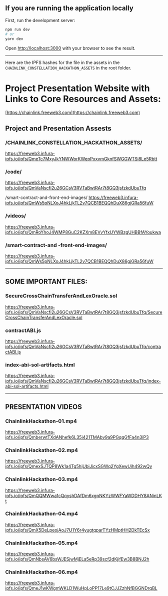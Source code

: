 ## If you are running the application locally

First, run the development server:

```bash
npm run dev
# or
yarn dev
```

Open [http://localhost:3000](http://localhost:3000) with your browser to see the result.


---


Here are the IPFS hashes for the file in the assets in the `CHAINLINK_CONSTELLATION_HACKATHON_ASSETS` in the root folder.


# Project Presentation Website with Links to Core Resources and Assets:

[https://chainlink.freeweb3.com](https://chainlink.freeweb3.com)


## Project and Presentation Assests

### /CHAINLINK_CONSTELLATION_HACKATHON_ASSETS/
https://freeweb3.infura-ipfs.io/ipfs/QmeTc7MxyJkYNWWorKWepPxxvmGknfSWGGWTSi8Le5Rbtt

### /code/ 
https://freeweb3.infura-ipfs.io/ipfs/QmVaNscfi2u26GCsV3RVTaBwtRAr7t8GQ3jsfzkdUbuTfq

/smart-contract-and-front-end-images/
https://freeweb3.infura-ipfs.io/ipfs/QmWs5pNLXoJ4hkLjkTL2v7QCB1BEQQhDuX86gjGRa56fuW

### /videos/
https://freeweb3.infura-ipfs.io/ipfs/QmRoYhoJ4WMP8GuC2KZXm8EVvYfxUYWBzgUHBBfAYoukwa

### /smart-contract-and -front-end-images/
https://freeweb3.infura-ipfs.io/ipfs/QmWs5pNLXoJ4hkLjkTL2v7QCB1BEQQhDuX86gjGRa56fuW


---

## SOME IMPORTANT FILES:

### SecureCrossChainTransferAndLexOracle.sol
https://freeweb3.infura-ipfs.io/ipfs/QmVaNscfi2u26GCsV3RVTaBwtRAr7t8GQ3jsfzkdUbuTfq/SecureCrossChainTransferAndLexOracle.sol

### contractABI.js
https://freeweb3.infura-ipfs.io/ipfs/QmVaNscfi2u26GCsV3RVTaBwtRAr7t8GQ3jsfzkdUbuTfq/contractABI.js
 
### index-abi-sol-artifacts.html 
https://freeweb3.infura-ipfs.io/ipfs/QmVaNscfi2u26GCsV3RVTaBwtRAr7t8GQ3jsfzkdUbuTfq/index-abi-sol-artifacts.html


---

## PRESENTATION VIDEOS

### ChainlinkHackathon-01.mp4
https://freeweb3.infura-ipfs.io/ipfs/QmberwtTXdANhefk6L35i421TMAbv9a9PGqqGfFa4n3iP3

### ChainlinkHackathon-02.mp4
https://freeweb3.infura-ipfs.io/ipfs/QmexSJTQP8Wk1a4Tg5hjUbiJicxSGWq2YgXewUih492wQy

### ChainlinkHackathon-03.mp4
https://freeweb3.infura-ipfs.io/ipfs/QmQQMWwa1cQqyshDAfDm6xgpNKYzWWFYaWDDHY8ANinLKt

### ChainlinkHackathon-04.mp4
https://freeweb3.infura-ipfs.io/ipfs/QmX5DeLpeojAoJ7U1Y6r4yugtqparTYzHMptHH2DkTEcSx

### ChainlinkHackathon-05.mp4
https://freeweb3.infura-ipfs.io/ipfs/QmNbsAV6bsWJESjwMjELa5eRp39scf2dKjifEw3B8BNJ2h

### ChainlinkHackathon-06.mp4
https://freeweb3.infura-ipfs.io/ipfs/QmeJ1wKWgmWKLD1WuHpLoPP17Le9tCJJZzhNfBGGNDrqBL